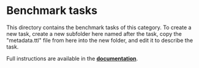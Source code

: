 # Benchmark tasks

This directory contains the benchmark tasks of this category. To create a new task, create a new subfolder here named after the task, copy the "metadata.ttl" file from here into the new folder, and edit it to describe the task.

Full instructions are available in the **[documentation](https://w3id.org/riverbench/documentation/categories)**.
